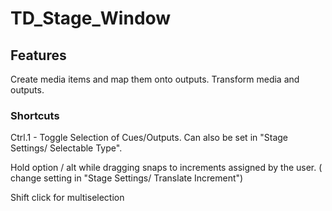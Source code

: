 # TD_Stage_Window

## Features

Create media items and map them onto outputs.
Transform media and outputs.

### Shortcuts

Ctrl.1 - Toggle Selection of Cues/Outputs. Can also be set in "Stage Settings/ Selectable Type".

Hold option / alt while dragging snaps to increments assigned by the user. ( change setting in "Stage Settings/ Translate Increment")

Shift click for multiselection 
